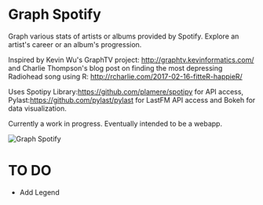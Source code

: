 # Graph Spotify
Graph various stats of artists or albums provided by Spotify. Explore an artist's career or an album's progression.

Inspired by Kevin Wu's GraphTV project: http://graphtv.kevinformatics.com/ and Charlie Thompson's blog post on finding the most depressing Radiohead song using R: http://rcharlie.com/2017-02-16-fitteR-happieR/

Uses Spotipy Library:https://github.com/plamere/spotipy for API access, Pylast:https://github.com/pylast/pylast for LastFM API access and Bokeh for data visualization.

Currently a work in progress. Eventually intended to be a webapp.

![Graph Spotify](http://i.imgur.com/iBaxUCp.jpg)

# TO DO
* Add Legend
